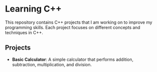 # Learning C++

This repository contains C++ projects that I am working on to improve my programming skills. Each project focuses on different concepts and techniques in C++.

## Projects

- **Basic Calculator**: A simple calculator that performs addition, subtraction, multiplication, and division.
<!-- insert projects here -->
